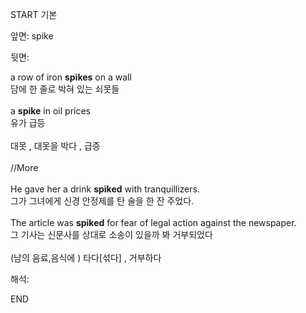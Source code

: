 START
기본

앞면:
spike


뒷면:
<div>a row of iron <b>spikes</b> on a wall </div><div>담에 한 줄로 박혀 있는 쇠못들</div><div><br></div><div><div>a <b>spike</b> in oil prices </div><div>유가 급등</div></div><div><br></div><div>대못 , 대못을 박다 , 급증</div><div><br></div><div>//More</div><div><br></div><div><div><div>He gave her a drink <b>spiked</b> with tranquillizers. </div><div>그가 그녀에게 신경 안정제를 탄 술을 한 잔 주었다.</div></div><div><br></div><div><div>The article was <b>spiked</b> for fear of legal action against the newspaper. </div><div>그 기사는 신문사를 상대로 소송이 있을까 봐 거부되었다</div></div></div><div><br></div><div>(남의 음료,음식에 ) 타다[섞다] , 거부하다</div>


해석:

END